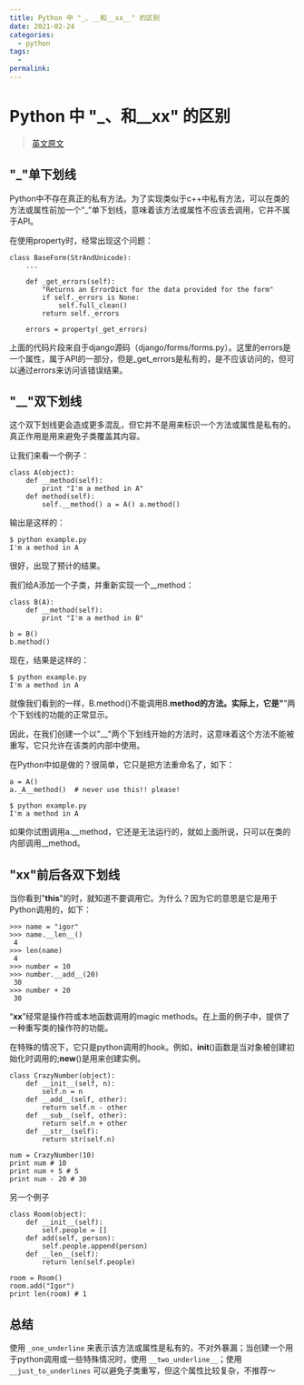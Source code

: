 ```yaml
---
title: Python 中 "_、__和__xx__" 的区别
date: 2021-02-24
categories:
  - python
tags:
  - 
permalink:
---
```


# Python 中 "_、__和__xx__" 的区别
> [英文原文](http://igorsobreira.com/2010/09/16/difference-between-one-underline-and-two-underlines-in-python.html)

## "_"单下划线
Python中不存在真正的私有方法。为了实现类似于c++中私有方法，可以在类的方法或属性前加一个“_”单下划线，意味着该方法或属性不应该去调用，它并不属于API。

在使用property时，经常出现这个问题：
```
class BaseForm(StrAndUnicode):
    ...
    
    def _get_errors(self):
        "Returns an ErrorDict for the data provided for the form"
        if self._errors is None:
            self.full_clean()
        return self._errors
    
    errors = property(_get_errors)
```
上面的代码片段来自于django源码（django/forms/forms.py）。这里的errors是一个属性，属于API的一部分，但是_get_errors是私有的，是不应该访问的，但可以通过errors来访问该错误结果。

## "__"双下划线
这个双下划线更会造成更多混乱，但它并不是用来标识一个方法或属性是私有的，真正作用是用来避免子类覆盖其内容。

让我们来看一个例子：
```
class A(object): 
    def __method(self): 
        print "I'm a method in A" 
    def method(self): 
        self.__method() a = A() a.method()
```
输出是这样的：
```
$ python example.py 
I'm a method in A
```
很好，出现了预计的结果。

我们给A添加一个子类，并重新实现一个__method：
```
class B(A): 
    def __method(self): 
        print "I'm a method in B" 

b = B() 
b.method()
```
现在，结果是这样的：
```
$ python example.py
I'm a method in A
```
就像我们看到的一样，B.method()不能调用B.__method的方法。实际上，它是"__"两个下划线的功能的正常显示。

因此，在我们创建一个以"__"两个下划线开始的方法时，这意味着这个方法不能被重写，它只允许在该类的内部中使用。

在Python中如是做的？很简单，它只是把方法重命名了，如下： 
```
a = A()
a._A__method()  # never use this!! please!
```
```
$ python example.py 
I'm a method in A
```
如果你试图调用a.__method，它还是无法运行的，就如上面所说，只可以在类的内部调用__method。

## "__xx__"前后各双下划线
当你看到"__this__"的时，就知道不要调用它。为什么？因为它的意思是它是用于Python调用的，如下：
```
>>> name = "igor" 
>>> name.__len__()
 4 
>>> len(name)
 4 
>>> number = 10 
>>> number.__add__(20) 
 30 
>>> number + 20
 30
```
“__xx__”经常是操作符或本地函数调用的magic methods。在上面的例子中，提供了一种重写类的操作符的功能。

在特殊的情况下，它只是python调用的hook。例如，__init__()函数是当对象被创建初始化时调用的;__new__()是用来创建实例。
```
class CrazyNumber(object):
    def __init__(self, n): 
        self.n = n 
    def __add__(self, other): 
        return self.n - other 
    def __sub__(self, other): 
        return self.n + other 
    def __str__(self): 
        return str(self.n) 

num = CrazyNumber(10) 
print num # 10
print num + 5 # 5
print num - 20 # 30
```
另一个例子
```
class Room(object):
    def __init__(self): 
        self.people = [] 
    def add(self, person): 
        self.people.append(person) 
    def __len__(self): 
        return len(self.people)
 
room = Room() 
room.add("Igor") 
print len(room) # 1
```

## 总结
使用 ```_one_underline``` 来表示该方法或属性是私有的，不对外暴漏；当创建一个用于python调用或一些特殊情况时，使用 ```__two_underline__```；使用 ```__just_to_underlines``` 可以避免子类重写，但这个属性比较复杂，不推荐～